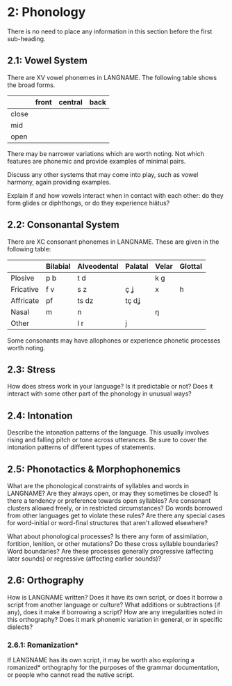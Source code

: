 # 2: Phonology

There is no need to place any information in this section before the first sub-heading.

## 2.1: Vowel System

There are XV vowel phonemes in LANGNAME. The following table shows the broad forms.

|       | front | central | back |
| ----- | ----- | ------- | ---- |
| close |       |         |      |
| mid   |       |         |      |
| open  |       |         |      |

There may be narrower variations which are worth noting. Not which features are phonemic and provide examples of minimal pairs.

Discuss any other systems that may come into play, such as vowel harmony, again providing examples.

Explain if and how vowels interact when in contact with each other: do they form glides or diphthongs, or do they experience hiätus?

## 2.2: Consonantal System

There are XC consonant phonemes in LANGNAME. These are given in the following table:

|           | Bilabial | Alveodental | Palatal | Velar | Glottal |
| --------- | -------- | ----------- | ------- | ----- | ------- |
| Plosive   | p b      | t d         |         | k g   |         |
| Fricative | f v      | s z         | ç ʝ     | x     | h       |
| Affricate | pf       | ts dz       | tç dʝ   |       |         |
| Nasal     | m        | n           |         | ŋ     |         |
| Other     |          | l r         | j       |       |         |
Some consonants may have allophones or experience phonetic processes worth noting.

## 2.3: Stress

How does stress work in your language? Is it predictable or not? Does it interact with some other part of the phonology in unusual ways?

## 2.4: Intonation

Describe the intonation patterns of the language. This usually involves rising and falling pitch or tone across utterances. Be sure to cover the intonation patterns of different types of statements.

## 2.5: Phonotactics & Morphophonemics

What are the phonological constraints of syllables and words in LANGNAME? Are they always open, or may they sometimes be closed? Is there a tendency or preference towards open syllables? Are consonant clusters allowed freely, or in restricted circumstances? Do words borrowed from other languages get to violate these rules? Are there any special cases for word-initial or word-final structures that aren't allowed elsewhere?

What about phonological processes? Is there any form of assimilation, fortition, lenition, or other mutations? Do these cross syllable boundaries? Word boundaries? Are these processes generally progressive (affecting later sounds) or regressive (affecting earlier sounds)?

## 2.6: Orthography

How is LANGNAME written? Does it have its own script, or does it borrow a script from another language or culture? What additions or subtractions (if any), does it make if borrowing a script? How are any irregularities noted in this orthography? Does it mark phonemic variation in general, or in specific dialects?

### 2.6.1: Romanization\*

If LANGNAME has its own script, it may be worth also exploring a romanized\* orthography for the purposes of the grammar documentation, or people who cannot read the native script.